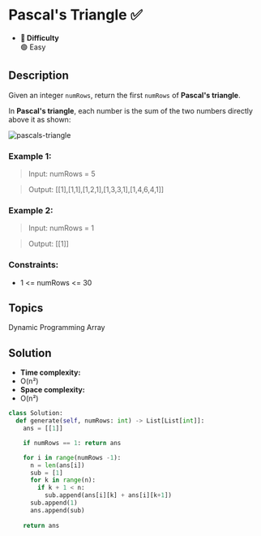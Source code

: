 #  Pascal's Triangle ✅
- **📁 Difficulty**  
  🟢 Easy  

## Description

Given an integer `numRows`, return the first `numRows` of **Pascal's triangle**.

In **Pascal's triangle**, each number is the sum of the two numbers directly above it as shown:

![pascals-triangle](https://upload.wikimedia.org/wikipedia/commons/0/0d/PascalTriangleAnimated2.gif)
 

### Example 1:

> Input: numRows = 5

> Output: [[1],[1,1],[1,2,1],[1,3,3,1],[1,4,6,4,1]]

### Example 2:

> Input: numRows = 1

> Output: [[1]]
 

### Constraints:

- 1 <= numRows <= 30

## Topics
Dynamic Programming
Array

## Solution
- **Time complexity:** 
 - O(n²)
- **Space complexity:** 
 - O(n²)

```py
class Solution:
  def generate(self, numRows: int) -> List[List[int]]:
    ans = [[1]]

    if numRows == 1: return ans

    for i in range(numRows -1):
      n = len(ans[i])
      sub = [1]
      for k in range(n):
        if k + 1 < n:
          sub.append(ans[i][k] + ans[i][k+1])
      sub.append(1)
      ans.append(sub)
      
    return ans
```
